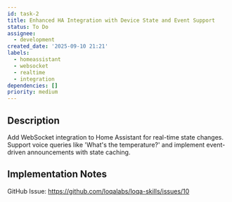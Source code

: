 ```yaml
---
id: task-2
title: Enhanced HA Integration with Device State and Event Support
status: To Do
assignee:
  - development
created_date: '2025-09-10 21:21'
labels:
  - homeassistant
  - websocket
  - realtime
  - integration
dependencies: []
priority: medium
---
```


## Description

Add WebSocket integration to Home Assistant for real-time state changes. Support voice queries like 'What's the temperature?' and implement event-driven announcements with state caching.

## Implementation Notes

GitHub Issue: https://github.com/loqalabs/loqa-skills/issues/10
